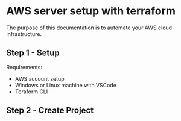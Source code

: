# AWS server setup with terraform

The purpose of this documentation is to automate your AWS cloud infrastructure.


## Step 1 - Setup

Requirements:

- AWS account setup
- Windows or Linux machine with VSCode
- Teraform CLI

## Step 2 - Create Project

